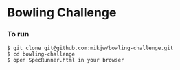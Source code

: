 
Bowling Challenge
=================

### To run

```
$ git clone git@github.com:mikjw/bowling-challenge.git
$ cd bowling-challenge
$ open SpecRunner.html in your browser 
```